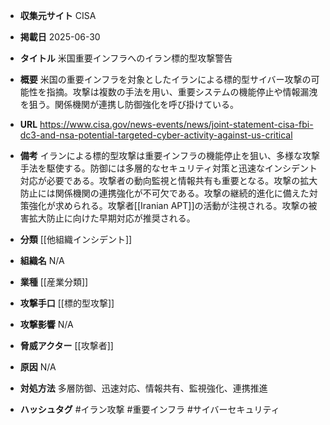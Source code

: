 - **収集元サイト**
CISA

- **掲載日**
2025-06-30

- **タイトル**
米国重要インフラへのイラン標的型攻撃警告

- **概要**
米国の重要インフラを対象としたイランによる標的型サイバー攻撃の可能性を指摘。攻撃は複数の手法を用い、重要システムの機能停止や情報漏洩を狙う。関係機関が連携し防御強化を呼び掛けている。

- **URL**
https://www.cisa.gov/news-events/news/joint-statement-cisa-fbi-dc3-and-nsa-potential-targeted-cyber-activity-against-us-critical

- **備考**
イランによる標的型攻撃は重要インフラの機能停止を狙い、多様な攻撃手法を駆使する。防御には多層的なセキュリティ対策と迅速なインシデント対応が必要である。攻撃者の動向監視と情報共有も重要となる。攻撃の拡大防止には関係機関の連携強化が不可欠である。攻撃の継続的進化に備えた対策強化が求められる。攻撃者[[Iranian APT]]の活動が注視される。攻撃の被害拡大防止に向けた早期対応が推奨される。

- **分類**
[[他組織インシデント]]

- **組織名**
N/A

- **業種**
[[産業分類]]

- **攻撃手口**
[[標的型攻撃]]

- **攻撃影響**
N/A

- **脅威アクター**
[[攻撃者]]

- **原因**
N/A

- **対処方法**
多層防御、迅速対応、情報共有、監視強化、連携推進

- **ハッシュタグ**
#イラン攻撃 #重要インフラ #サイバーセキュリティ
